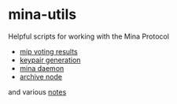 # mina-utils

Helpful scripts for working with the Mina Protocol

- [mip voting results](./scripts/voting-results)
- [keypair generation](./scripts)
- [mina daemon](./scripts)
- [archive node](./archive_node)

and various [notes](./notes/)
